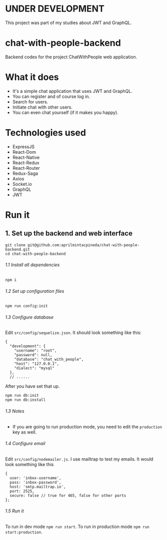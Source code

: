 # UNDER DEVELOPMENT

This project was part of my studies about JWT and GraphQL.

# chat-with-people-backend

Backend codes for the project ChatWithPeople web application.

# What it does

- It's a simple chat application that uses JWT and GraphQL.
- You can register and of course log in.
- Search for users.
- Initiate chat with other users.
- You can even chat yourself (if it makes you happy).

# Technologies used

- ExpressJS
- React-Dom
- React-Native
- React-Redux
- React-Router
- Redux-Saga
- Axios
- Socket.io
- GraphQL
- JWT

# Run it

## 1. Set up the backend and web interface

```
git clone git@github.com:aprilmintacpineda/chat-with-people-backend.git
cd chat-with-people-backend
```

###### 1.1 Install all dependencies

```
npm i
```

###### 1.2 Set up configuration files

```
npm run config:init
```

###### 1.3 Configure database

Edit `src/config/sequelize.json`. It should look something like this:

```
{
  "development": {
    "username": "root",
    "password": null,
    "database": "chat_with_people",
    "host": "127.0.0.1",
    "dialect": "mysql"
  },
  // ......
```

After you have set that up.

```
npm run db:init
npm run db:install
```

###### 1.3 Notes

- If you are going to run production mode, you need to edit the `production` key as well.

###### 1.4 Configure email

Edit `src/config/nodemailer.js`. I use mailtrap to test my emails. It would look something like this

```
{
  user: 'inbox-username',
  pass: 'inbox-password',
  host: 'smtp.mailtrap.io',
  port: 2525,
  secure: false // true for 465, false for other ports
};
```

###### 1.5 Run it

To run in dev mode `npm run start`. To run in production mode `npm run start:production`.